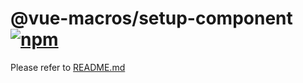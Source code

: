 # @vue-macros/setup-component [![npm](https://img.shields.io/npm/v/@vue-macros/setup-component.svg)](https://npmjs.com/package/@vue-macros/setup-component)

Please refer to [README.md](https://github.com/sxzz/vue-macros#readme)
